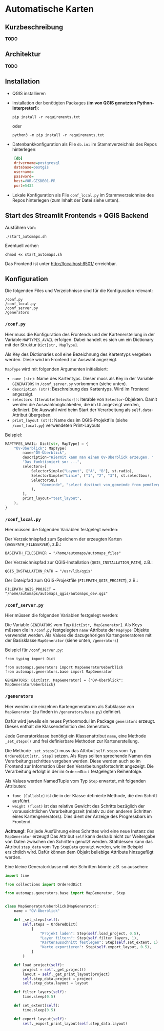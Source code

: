 # Automatische Karten

## Kurzbeschreibung
__TODO__

## Architektur
__TODO__

## Installation
* QGIS installieren
* Installation der benötigten Packages (__im von QGIS genutzten Python-Interpreter!__): 

    `pip install -r requirements.txt`

    oder

    `python3 -m pip install -r requirements.txt`


* Datenbankkonfiguration als File `db.ini` im Stammverzeichnis des Repos hinterlegen:

```ini
    [db]
    drivername=postgresql
    database=postgis
    username=
    password=
    host=VOR-GISDB01-PR
    port=5432
```
* Lokale Konfiguration als File `conf_local.py` im Stammverzeichnise des Repos hinterlegen (zum Inhalt der Datei siehe unten).

## Start des Streamlit Frontends + QGIS Backend
Ausführen von:

`./start_automaps.sh` 

Eventuell vorher:

`chmod +x start_automaps.sh`

Das Frontend ist unter [http://localhost:8501/](http://localhost:8501/)
erreichbar. 

## Konfiguration
Die folgenden Files und Verzeichnisse sind für die Konfiguration relevant:

    /conf.py
    /conf_local.py
    /conf_server.py
    /generators

### `/conf.py`
Hier muss die Konfiguration des Frontends und der Kartenerstellung in der Variable
`MAPTYPES_AVAIL` erfolgen. Dabei handelt es sich um ein Dictionary mit der 
Struktur `Dict[str, MapType]`. 

Als Key des Dictionaries soll eine Bezeichnung des Kartentyps vergeben werden. Diese 
wird im Frontend zur Auswahl angezeigt. 

`MapType`
wird mit folgenden Argumenten initialisiert:
* `name (str)`: Name des Kartentyps. Dieser muss als Key in der Variable `GENERATORS` 
in `/conf_server.py` vorkommen (siehe unten).
* `description (str)`: Beschreibung des Kartentyps. Wird im Frontend angezeigt.
* `selectors (Iterable[Selector])`: Iterable von `Selector`-Objekten. Damit werden die
  Auswahlmöglichkeiten, die im UI angezeigt werden, definiert. Die Auswahl wird beim 
  Start der Verarbeitung als `self.data`-Attribut übergeben.
* `print_layout (str)`: Name des im QGIS-Projektfile (siehe `/conf_local.py`)
verwendeten Print-Layouts

Beispiel:
```python
MAPTYPES_AVAIL: Dict[str, MapType] = {
    "ÖV-Überblick": MapType(
        name="ÖV-Überblick",
        description="Hiermit kann man einen ÖV-Überblick erzeugen. "
        "Das funktioniert so: ...",
        selectors=[
            SelectorSimple("Layout", ["A", "B"], st.radio),
            SelectorSimple("Linie", ["1", "2", "3"], st.selectbox),
            SelectorSQL(
                "Gemeinde", "select distinct von_gemeinde from pendlergem", st.selectbox
            ),
        ],
        print_layout="test_layout",
    ),
}
```

### `/conf_local.py`
Hier müssen die folgenden Variablen festgelegt werden:

Der Verzeichnispfad zum Speichern der erzeugten Karten (`BASEPATH_FILESERVER`), z.B.:

    BASEPATH_FILESERVER = "/home/automaps/automaps_files"

Der Verzeichnispfad zur QGIS-Installation (`QGIS_INSTALLATION_PATH`), z.B.:

    QGIS_INSTALLATION_PATH = "/usr/lib/qgis"

Der Dateipfad zum QGIS-Projektfile (`FILEPATH_QGIS_PROJECT`), z.B.:

    FILEPATH_QGIS_PROJECT = "/home/automaps/automaps_qgis/automaps_dev.qgz"

### `/conf_server.py`
Hier müssen die folgenden Variablen festgelegt werden:

Die Variable `GENERATORS` vom Typ `Dict[str, MapGenerator]`. Als Keys müssen die in 
`/conf.py` festgelegten `name`-Attribute der `MapType`-Objekte verwendet werden. Als
Values die dazugehörigen Kartengeneratoren mit der Basisklasse `MapGenerator` 
(siehe unten, `/generators`)

Beispiel für `/conf_server.py`:

    from typing import Dict

    from automaps.generators import MapGeneratorUeberblick
    from automaps.generators.base import MapGenerator

    GENERATORS: Dict[str, MapGenerator] = {"ÖV-Überblick": MapGeneratorUeberblick}


### `/generators`
Hier werden die einzelnen Kartengeneratoren als Subklasse von `MapGenerator` (zu 
finden in `/generators/base.py`) definiert.

Dafür wird jeweils ein neues Pythonmodul im Package `generators` erzeugt. Dieses enthält
die Klassendefinition des Generators. 

Jede Generatorklasse benötigt ein Klassenattribut `name`, eine Methode `_set_steps()`
und frei definierbare Methoden zur Kartenerstellung. 

Die Methode `_set_steps()` muss das Attribut `self.steps` vom Typ 
`OrderedDict[str, Step]` setzen. Als Keys sollten sprechende Namen des 
Verarbeitungsschrittes vergeben werden. Diese werden auch so im Frontend zur Information
über den Verarbeitungsfortschritt angezeigt. Die Verarbeitung erfolgt in der im 
`OrderedDict` festgelegten Reihenfolge.

Als Values werden NamedTuple vom Typ `Step` erwartet, mit folgenden Attributen:
* `func (Callable)` ist die in der Klasse definierte Methode, die den Schritt ausführt.
* `weight (float)` ist das relative Gewicht des Schritts bezüglich der voraussichtlichen
  Verarbeitungszeit (relativ zu den anderen Schritten eines Kartengenerators). Dies
  dient der Anzeige des Progressbars im Frontend.

__Achtung!__: Für jede Ausführung eines Schrittes wird eine neue Instanz des
`MapGenerator` erzeugt! Das Attribut `self` kann deshalb nicht zur Weitergabe von Daten 
zwischen den Schritten genutzt werden. Stattdessen kann das Attribut `step_data` 
vom Typ `StepData` genutzt werden, wie im Beispiel ersichtlich wird. Dafür können dem
Objekt beliebige Attribute hinzugefügt werden.

Eine kleine Generatorklasse mit vier Schritten könnte z.B. so aussehen:

```python
import time

from collections import OrderedDict

from automaps.generators.base import MapGenerator, Step


class MapGeneratorUeberblick(MapGenerator):
    name = "ÖV-Überblick"

    def _set_steps(self):
        self.steps = OrderedDict(
            {
                "Projekt laden": Step(self.load_project, 0.5),
                "Layer filtern": Step(self.filter_layers, 1),
                "Kartenausschnitt festlegen": Step(self.set_extent, 1),
                "Karte exportieren": Step(self.export_layout, 0.5),
            }
        )

    def load_project(self):
        project = self._get_project()
        layout = self._get_print_layout(project)
        self.step_data.project = project
        self.step_data.layout = layout

    def filter_layers(self):
        time.sleep(0.5)

    def set_extent(self):
        time.sleep(0.5)

    def export_layout(self):
        self._export_print_layout(self.step_data.layout)
```


